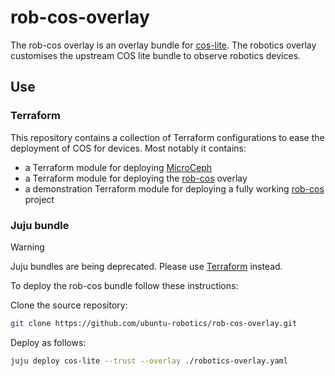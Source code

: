 # rob-cos-overlay

The rob-cos overlay is an overlay bundle for [cos-lite](https://github.com/canonical/cos-lite-bundle).
The robotics overlay customises the upstream COS lite bundle to observe robotics devices.

## Use

### Terraform

This repository contains a collection of Terraform configurations to ease the deployment of COS for devices.
Most notably it contains:

- a Terraform module for deploying [MicroCeph](./terraform/modules/microceph/README.md)
- a Terraform module for deploying the [rob-cos](./terraform/modules/rob-cos-overlay/README.md) overlay
- a demonstration Terraform module for deploying a fully working [rob-cos](./terraform/dev/rob-cos/README.md) project

### Juju bundle

> [!WARNING]
> Juju bundles are being deprecated.
> Please use [Terraform](#terraform) instead.

To deploy the rob-cos bundle follow these instructions:

Clone the source repository:

```bash
git clone https://github.com/ubuntu-robotics/rob-cos-overlay.git
```

Deploy as follows:

```bash
juju deploy cos-lite --trust --overlay ./robotics-overlay.yaml
```
